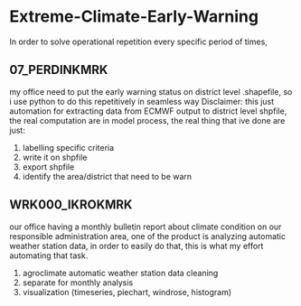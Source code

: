 # Extreme-Climate-Early-Warning
In order to solve operational repetition every specific period of times, 
## 07_PERDINKMRK
my office need to put the early warning status on district level .shapefile, so i use python to do this repetitively in seamless way
Disclaimer: this just automation for extracting data from ECMWF output to district level shpfile, the real computation are in model process, the real thing that ive done are just:
1. labelling specific criteria
2. write it on shpfile
3. export shpfile
4. identify the area/district that need to be warn
## WRK000_IKROKMRK
our office having a monthly bulletin report about climate condition on our responsible administration area, one of the product is analyzing automatic weather station data, in order to easily do that, this is what my effort automating that task. 
1. agroclimate automatic weather station data cleaning
2. separate for monthly analysis
3. visualization (timeseries, piechart, windrose, histogram)
